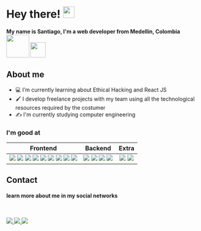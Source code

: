 # Hey there! <img src="https://media.giphy.com/media/hvRJCLFzcasrR4ia7z/giphy.gif" width="30px">


#### My name is Santiago, I'm a web developer from Medellín, Colombia <img src="https://media.giphy.com/media/WUlplcMpOCEmTGBtBW/giphy.gif" width="60"> <img src="https://images.emojiterra.com/google/noto-emoji/v2.028/128px/1f1e8-1f1f4.png" width="40">



<h2>About me</h2>

- 💻 I’m currently learning about Ethical Hacking and React JS
- 🖌 I develop freelance projects with my team using all the technological resources required by the costumer
- ✍ I'm currently studying computer engineering

<h3>I'm good at</h3>

| Frontend      | Backend       | Extra |
| :-------------: |:-------------:| :-----:|
| <img src="https://shields.io/badge/html-orange?logo=html5&style=for-the-badge"> <img src="https://shields.io/badge/css-blue?logo=css3&style=for-the-badge"> <img src="https://shields.io/badge/sass-white?logo=sass&style=for-the-badge"> <img src="https://shields.io/badge/pug-brown?logo=pug&logoColor=white&style=for-the-badge"> <img src="https://shields.io/badge/javaScript-black?logo=javaScript&style=for-the-badge"> <img src="https://shields.io/badge/webPack-gray?logo=webpack&style=for-the-badge"> <img src="https://shields.io/badge/git-white?logo=git&style=for-the-badge"> <img src="https://shields.io/badge/npm-red?logo=npm&style=for-the-badge"> <img src="https://shields.io/badge/react JS-black?logo=react&style=for-the-badge">| <img src="https://shields.io/badge/mongoDB-darkgreen?logo=mongodb&style=for-the-badge"> <img src="https://shields.io/badge/contentful-white?logo=contentful&style=for-the-badge"> <img src="https://shields.io/badge/firebase-blue?logo=firebase&style=for-the-badge"> <img src="https://shields.io/badge/vercel-black?logo=vercel&style=for-the-badge">| <img src="https://shields.io/badge/python-white?logo=python&style=for-the-badge"> <img src="https://shields.io/badge/linux-black?logo=linux&style=for-the-badge">|

<h2>Contact</h2>


#### learn more about me in my social networks
<!--
#### learn more about me at **[santiagorestrepo.com](https://twitter.com/algundiasanti)** or in my social networks
-->
<br>
<p>
<a href="https://twitter.com/algundiasanti"> <img src="https://shields.io/badge/twitter-white?logo=twitter&style=for-the-badge" /> </a> 
<a href="https://www.instagram.com/algundiasanti/"> <img src="https://shields.io/badge/instagram-gray?logo=instagram&style=for-the-badge" /> </a>
<a href="https://www.linkedin.com/in/algundiasanti/"> <img src="https://shields.io/badge/linkedin-blue?logo=linkedin&style=for-the-badge" /> </a> 
</p>
